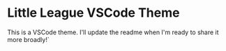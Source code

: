 # Little League VSCode Theme

This is a VSCode theme. I'll update the readme when I'm ready to share it more broadly!`